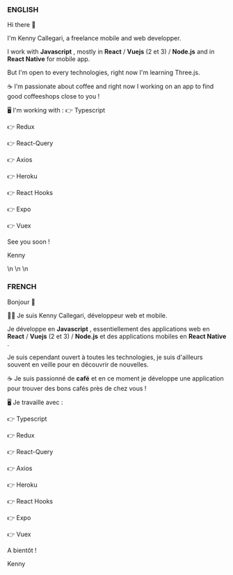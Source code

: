 ### ENGLISH

Hi there 👋

I'm Kenny Callegari, a freelance mobile and web developper.

I work with **Javascript** , mostly in **React** / **Vuejs** (2 et 3) / **Node.js** and in **React Native** for mobile app.

But I'm open to every technologies, right now I'm learning Three.js.

☕
I'm passionate about coffee and right now I working on an app to find good coffeeshops close to you !

🖥
I'm working with : 
👉 Typescript

👉 Redux 

👉 React-Query

👉 Axios

👉 Heroku

👉 React Hooks

👉 Expo

👉 Vuex

See you soon !

Kenny


\n \n \n


### FRENCH

Bonjour 👋

👨‍💻
Je suis Kenny Callegari, développeur web et mobile.

Je développe en **Javascript** , essentiellement des applications web en **React** / **Vuejs** (2 et 3) / **Node.js** et des applications mobiles en **React Native** .

Je suis cependant ouvert à toutes les technologies, je suis d'ailleurs souvent en veille pour en découvrir de nouvelles.

☕
Je suis passionné de **café** et en ce moment je développe une application pour trouver des bons cafés près de chez vous ! 

🖥
Je travaille avec : 

👉 Typescript

👉 Redux 

👉 React-Query

👉 Axios

👉 Heroku

👉 React Hooks

👉 Expo

👉 Vuex

A bientôt !

Kenny
